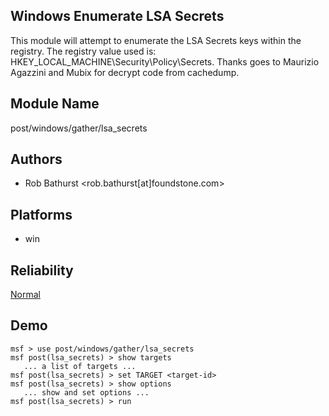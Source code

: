 ## Windows Enumerate LSA Secrets

This module will attempt to enumerate the LSA Secrets keys 
within the registry. The registry value used is: 
HKEY_LOCAL_MACHINE\Security\Policy\Secrets\. Thanks goes to 
Maurizio Agazzini and Mubix for decrypt code from cachedump.


## Module Name
post/windows/gather/lsa_secrets

## Authors
* Rob Bathurst <rob.bathurst[at]foundstone.com>





## Platforms
* win

## Reliability
[Normal](https://github.com/rapid7/metasploit-framework/wiki/Exploit-Ranking)

## Demo

```
msf > use post/windows/gather/lsa_secrets
msf post(lsa_secrets) > show targets
   ... a list of targets ...
msf post(lsa_secrets) > set TARGET <target-id>
msf post(lsa_secrets) > show options
   ... show and set options ...
msf post(lsa_secrets) > run
```
    
    